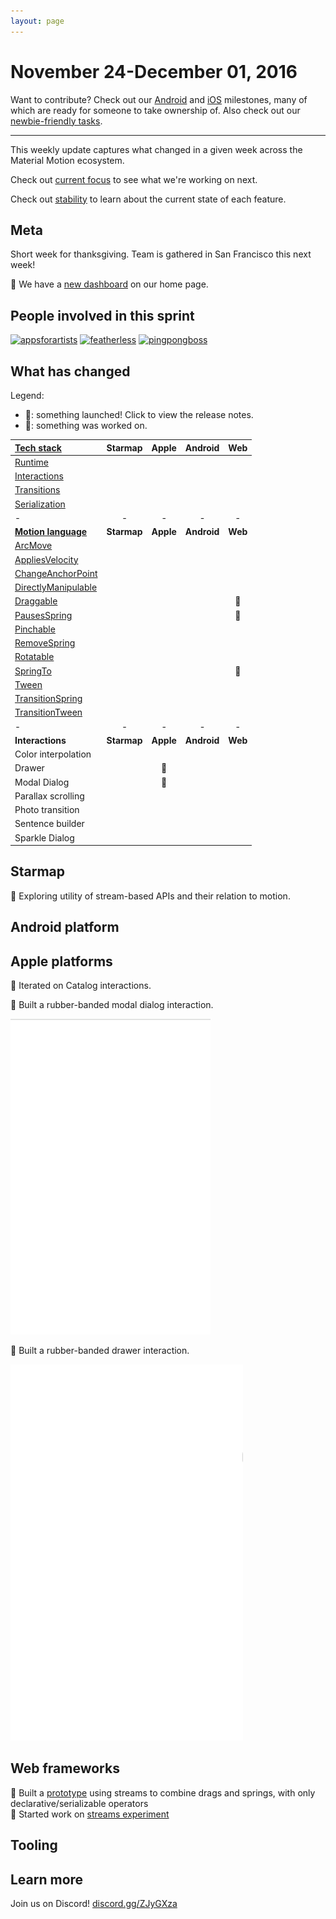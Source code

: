 ```yaml
---
layout: page
---
```


# November 24-December 01, 2016

Want to contribute? Check out our [Android](https://material-motion.github.io/milemarker/index.html?filterby=android) and
[iOS](https://material-motion.github.io/milemarker/index.html?filterby=appleos) milestones, many of
which are ready for someone to take ownership of. Also check out our
[newbie-friendly tasks](https://material-motion.github.io/milemarker/newbie.html?filterby=appleos).

---

This weekly update captures what changed in a given week across the Material Motion ecosystem.

Check out [current focus](current_focus) to see what we're working on next.

Check out [stability](stability) to learn about the current state of each feature.

## Meta

Short week for thanksgiving. Team is gathered in San Francisco this next week!

🎉 We have a [new dashboard](https://material-motion.github.io/material-motion/) on our home page.

## People involved in this sprint

[![appsforartists](https://avatars0.githubusercontent.com/u/926648?v=3&s=100)](https://github.com/appsforartists)
[![featherless](https://avatars0.githubusercontent.com/u/45670?v=3&s=100)](https://github.com/jverkoey)
[![pingpongboss](https://avatars0.githubusercontent.com/u/719914?v=3&s=100)](https://github.com/pingpongboss)

## What has changed

Legend:

- 🎉: something launched! Click to view the release notes.
- 📝: something was worked on.

| [Tech stack](https://material-motion.github.io/material-motion/starmap/specifications/#tech-stack)                        | Starmap | Apple | Android | Web |
|:--------------|:-------:|:-----:|:-------:|:---:|
| [Runtime](https://material-motion.github.io/material-motion/starmap/specifications/runtime/)                              |   |   |   |   |
| [Interactions](https://material-motion.github.io/material-motion/starmap/specifications/interactions/)                    |   |   |   |   |
| [Transitions](https://material-motion.github.io/material-motion/starmap/specifications/interactions/transitions/)         |   |   |   |   |
| [Serialization](https://material-motion.github.io/material-motion/starmap/specifications/serialization)                   |   |   |   |   |
| - | - | - | - | - |
| **[Motion language](https://material-motion.github.io/material-motion/starmap/specifications/motion-family)**             | **Starmap** | **Apple**  | **Android** | **Web**    |
| [ArcMove](https://material-motion.github.io/material-motion/starmap/specifications/plans/ArcMove)                         |   |   |   |   |
| [AppliesVelocity](https://material-motion.github.io/material-motion/starmap/specifications/plans/AppliesVelocity)         |   |   |   |   |
| [ChangeAnchorPoint](https://material-motion.github.io/material-motion/starmap/specifications/plans/ChangeAnchorPoint)     |   |   |   |   |
| [DirectlyManipulable](https://material-motion.github.io/material-motion/starmap/specifications/plans/DirectlyManipulable) |   |   |   |   |
| [Draggable](https://material-motion.github.io/material-motion/starmap/specifications/plans/Draggable)                     |   |   |   | 📝 |
| [PausesSpring](https://material-motion.github.io/material-motion/starmap/specifications/plans/PausesSpring)               |   |   |   | 📝 |
| [Pinchable](https://material-motion.github.io/material-motion/starmap/specifications/plans/Pinchable)                     |   |   |   |   |
| [RemoveSpring](https://material-motion.github.io/material-motion/starmap/specifications/plans/RemoveSpring)               |   |   |   |   |
| [Rotatable](https://material-motion.github.io/material-motion/starmap/specifications/plans/Rotatable)                     |   |   |   |   |
| [SpringTo](https://material-motion.github.io/material-motion/starmap/specifications/plans/SpringTo)                       |   |   |   | 📝 |
| [Tween](https://material-motion.github.io/material-motion/starmap/specifications/plans/Tween)                             |   |   |   |   |
| [TransitionSpring](https://material-motion.github.io/material-motion/starmap/specifications/plans/TransitionSpring)       |   |   |   |   |
| [TransitionTween](https://material-motion.github.io/material-motion/starmap/specifications/plans/TransitionTween)         |   |   |   |   |
| - | - | - | - | - |
| **Interactions**      | **Starmap** | **Apple** | **Android** | **Web** |
|  Color interpolation  |   |   |    |   |
|  Drawer               |   |📝 |    |   |
|  Modal Dialog         |   |📝 |    |   |
|  Parallax scrolling   |   |   |    |   |
|  Photo transition     |   |   |    |   |
|  Sentence builder     |   |   |    |   |
|  Sparkle Dialog       |   |   |    |   |

## Starmap

📝 Exploring utility of stream-based APIs and their relation to motion.

## Android platform

## Apple platforms

📝 Iterated on Catalog interactions.

📝 Built a rubber-banded modal dialog interaction.

![](2016-12-01-tossable-dialog.gif)

📝 Built a rubber-banded drawer interaction.

![](2016-12-01-tossable.gif)

## Web frameworks

📝 Built a [prototype](https://material-motion-streams-demos.firebaseapp.com/) using streams to combine drags and springs, with only declarative/serializable operators  
📝 Started work on [streams experiment](https://github.com/material-motion/streams-experiment-js/tree/develop/packages/streams/#readme)

## Tooling

## Learn more

Join us on Discord! [discord.gg/ZJyGXza](https://discord.gg/ZJyGXza)

